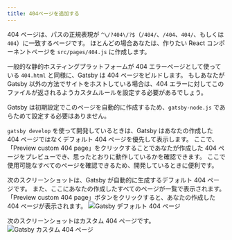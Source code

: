```yaml
---
title: 404ページを追加する
---
```


404 ページは、パスの正規表現が `^\/?404\/?$`（`/404/`、`/404`、`404/`、もしくは `404`）に一致するページです。
ほとんどの場合あなたは、作りたい React コンポーネントページを `src/pages/404.js` に作成します。

一般的な静的ホスティングプラットフォームが 404 エラーページとして使っている `404.html` と同様に、Gatsby は 404 ページをビルドします。
もしあなたが Gatsby 以外の方法でサイトをホストしている場合は、404 エラーに対してこのファイルが返されるようカスタムルールを設定する必要があるでしょう。

Gatsby は初期設定でこのページを自動的に作成するため、`gatsby-node.js` であらためて設定する必要はありません。

`gatsby develop` を使って開発しているときは、Gatsby はあなたの作成した 404 ページではなくデフォルト 404 ページを優先して表示します。
ここで、「Preview custom 404 page」をクリックすることであなたが作成した 404 ページをプレビューでき、思ったとおりに動作しているかを確認できます。
ここで使用可能なすべてのページを確認できるため、開発しているときに便利です。

次のスクリーンショットは、Gatsby が自動的に生成するデフォルト 404 ページです。
また、ここにあなたの作成したすべてのページが一覧で表示されます。
「Preview custom 404 page」ボタンをクリックすると、あなたの作成した 404 ページが表示されます。
![Gatsby デフォルト 404 ページ](./images/gatsby-default-404.png)

次のスクリーンショットはカスタム 404 ページです。
![Gatsby カスタム 404 ページ](./images/gatsby-custom-404.png)
